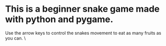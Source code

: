 # This is a beginner snake game made with python and pygame.

Use the arrow keys to control the snakes movement to eat as many fruits as you can. \
